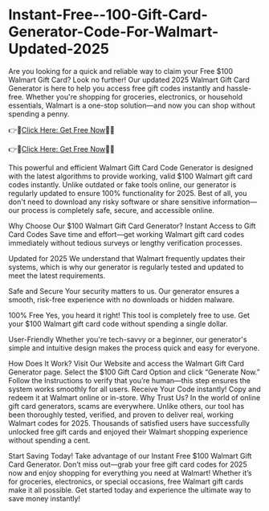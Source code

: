 # Instant-Free--100-Gift-Card-Generator-Code-For-Walmart-Updated-2025
Are you looking for a quick and reliable way to claim your Free $100 Walmart Gift Card? Look no further! Our updated 2025 Walmart Gift Card Generator is here to help you access free gift codes instantly and hassle-free. Whether you're shopping for groceries, electronics, or household essentials, Walmart is a one-stop solution—and now you can shop without spending a penny.


👉📲[Click Here: Get Free Now](https://btadeal.com/w2gcdr6p/)🔶🔷

👉📲[Click Here: Get Free Now](https://btadeal.com/w2gcdr6p/)🔶🔷


This powerful and efficient Walmart Gift Card Code Generator is designed with the latest algorithms to provide working, valid $100 Walmart gift card codes instantly. Unlike outdated or fake tools online, our generator is regularly updated to ensure 100% functionality for 2025. Best of all, you don't need to download any risky software or share sensitive information—our process is completely safe, secure, and accessible online.

Why Choose Our $100 Walmart Gift Card Generator?
Instant Access to Gift Card Codes
Save time and effort—get working Walmart gift card codes immediately without tedious surveys or lengthy verification processes.

Updated for 2025
We understand that Walmart frequently updates their systems, which is why our generator is regularly tested and updated to meet the latest requirements.

Safe and Secure
Your security matters to us. Our generator ensures a smooth, risk-free experience with no downloads or hidden malware.

100% Free
Yes, you heard it right! This tool is completely free to use. Get your $100 Walmart gift card code without spending a single dollar.

User-Friendly
Whether you're tech-savvy or a beginner, our generator's simple and intuitive design makes the process quick and easy for everyone.

How Does It Work?
Visit Our Website and access the Walmart Gift Card Generator page.
Select the $100 Gift Card Option and click “Generate Now.”
Follow the Instructions to verify that you’re human—this step ensures the system works smoothly for all users.
Receive Your Code instantly! Copy and redeem it at Walmart online or in-store.
Why Trust Us?
In the world of online gift card generators, scams are everywhere. Unlike others, our tool has been thoroughly tested, verified, and proven to deliver real, working Walmart codes for 2025. Thousands of satisfied users have successfully unlocked free gift cards and enjoyed their Walmart shopping experience without spending a cent.

Start Saving Today!
Take advantage of our Instant Free $100 Walmart Gift Card Generator. Don’t miss out—grab your free gift card codes for 2025 now and enjoy shopping for everything you need at Walmart! Whether it’s for groceries, electronics, or special occasions, free Walmart gift cards make it all possible. Get started today and experience the ultimate way to save money instantly!
